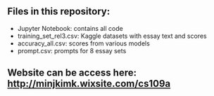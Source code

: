 ## Files in this repository:

  - Jupyter Notebook: contains all code
  - training_set_rel3.csv: Kaggle datasets with essay text and scores
  - accuracy_all.csv: scores from various models
  - prompt.csv: prompts for 8 essay sets

## Website can be access here: http://minjkimk.wixsite.com/cs109a
